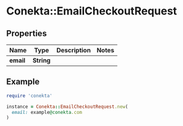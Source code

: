 # Conekta::EmailCheckoutRequest

## Properties

| Name | Type | Description | Notes |
| ---- | ---- | ----------- | ----- |
| **email** | **String** |  |  |

## Example

```ruby
require 'conekta'

instance = Conekta::EmailCheckoutRequest.new(
  email: example@conekta.com
)
```

